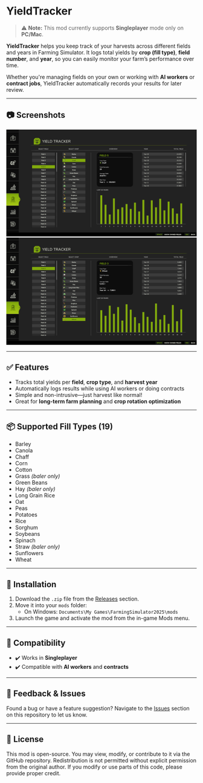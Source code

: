 # YieldTracker

> ⚠️ **Note:** This mod currently supports **Singleplayer** mode only on **PC/Mac**.

**YieldTracker** helps you keep track of your harvests across different fields and years in Farming Simulator. It logs total yields by **crop (fill type)**, **field number**, and **year**, so you can easily monitor your farm’s performance over time.

Whether you're managing fields on your own or working with **AI workers** or **contract jobs**, YieldTracker automatically records your results for later review.

---

## 📷 Screenshots

![Main View](_assets/screenshots/screenshot_yt_1.png)  
![Field Summary](_assets/screenshots/screenshot_yt_2.png)

---

## ✅ Features

- Tracks total yields per **field**, **crop type**, and **harvest year**
- Automatically logs results while using AI workers or doing contracts
- Simple and non-intrusive—just harvest like normal!
- Great for **long-term farm planning** and **crop rotation optimization**

---

## 📦 Supported Fill Types (19)

- Barley  
- Canola  
- Chaff  
- Corn  
- Cotton  
- Grass *(baler only)*  
- Green Beans  
- Hay *(baler only)*  
- Long Grain Rice  
- Oat  
- Peas  
- Potatoes  
- Rice  
- Sorghum  
- Soybeans  
- Spinach  
- Straw *(baler only)*  
- Sunflowers  
- Wheat

---

## 📂 Installation

1. Download the `.zip` file from the [Releases](../../releases) section.
2. Move it into your `mods` folder:
   - On Windows: `Documents\My Games\FarmingSimulator2025\mods`
3. Launch the game and activate the mod from the in-game Mods menu.

---

## 🧩 Compatibility

- ✔️ Works in **Singleplayer**
- ✔️ Compatible with **AI workers** and **contracts**

---

## 📣 Feedback & Issues

Found a bug or have a feature suggestion? Navigate to the [Issues](../../issues) section on this repository to let us know.

---

## 📜 License

This mod is open-source. You may view, modify, or contribute to it via the GitHub repository.
Redistribution is not permitted without explicit permission from the original author.
If you modify or use parts of this code, please provide proper credit.
